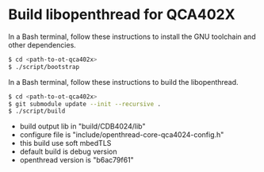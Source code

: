 # Build libopenthread for QCA402X

In a Bash terminal, follow these instructions to install the GNU toolchain and other dependencies.
```bash
$ cd <path-to-ot-qca402x>
$ ./script/bootstrap
```

In a Bash terminal, follow these instructions to build the libopenthread.
```bash
$ cd <path-to-ot-qca402x>
$ git submodule update --init --recursive .
$ ./script/build
```

- build output lib in "build/CDB4024/lib"
- configure file is "include/openthread-core-qca4024-config.h"
- this build use soft mbedTLS
- default build is debug version
- openthread version is "b6ac79f61"